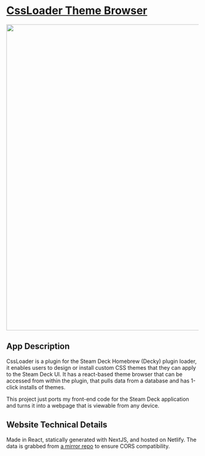 # [CssLoader Theme Browser](https://cssloader.beebl.es)

<div align="center" markdown="1">
    <img src="https://i.imgur.com/TqKdVyB.png" width="800"></img>
</div>

## App Description

CssLoader is a plugin for the Steam Deck Homebrew (Decky) plugin loader, it enables users to design or install custom CSS themes that they can apply to the Steam Deck UI. It has a react-based theme browser that can be accessed from within the plugin, that pulls data from a database and has 1-click installs of themes.

This project just ports my front-end code for the Steam Deck application and turns it into a webpage that is viewable from any device.

## Website Technical Details

Made in React, statically generated with NextJS, and hosted on Netlify.
The data is grabbed from [a mirror repo](https://github.com/beebls/CssLoader-ThemeDb-Mirror) to ensure CORS compatibility. 
